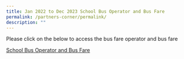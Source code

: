 ```yaml
---
title: Jan 2022 to Dec 2023 School Bus Operator and Bus Fare
permalink: /partners-corner/permalink/
description: ""
---
```

Please click on the below to access the bus fare operator and bus fare

[School Bus Operator and Bus Fare    ](/files/2023%20bus%20fare.pdf)